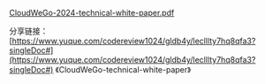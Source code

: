 [CloudWeGo-2024-technical-white-paper.pdf](https://www.yuque.com/attachments/yuque/0/2025/pdf/45054063/1761265704948-703e002f-f49d-46bd-80e0-c9a71294d8ed.pdf)



分享链接：[https://www.yuque.com/codereview1024/gldb4y/leclllty7hq8qfa3?singleDoc#](https://www.yuque.com/codereview1024/gldb4y/leclllty7hq8qfa3?singleDoc#) 《CloudWeGo-technical-white-paper》


